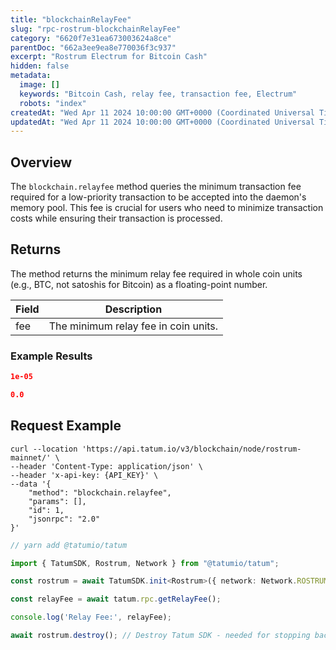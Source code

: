 ```yaml
---
title: "blockchainRelayFee"
slug: "rpc-rostrum-blockchainRelayFee"
category: "6620f7e31ea673003624a8ce"
parentDoc: "662a3ee9ea8e770036f3c937"
excerpt: "Rostrum Electrum for Bitcoin Cash"
hidden: false
metadata:
  image: []
  keywords: "Bitcoin Cash, relay fee, transaction fee, Electrum"
  robots: "index"
createdAt: "Wed Apr 11 2024 10:00:00 GMT+0000 (Coordinated Universal Time)"
updatedAt: "Wed Apr 11 2024 10:00:00 GMT+0000 (Coordinated Universal Time)"
---
```


## Overview

The `blockchain.relayfee` method queries the minimum transaction fee required for a low-priority transaction to be accepted into the daemon's memory pool. This fee is crucial for users who need to minimize transaction costs while ensuring their transaction is processed.

## Returns

The method returns the minimum relay fee required in whole coin units (e.g., BTC, not satoshis for Bitcoin) as a floating-point number.

| Field | Description                           |
| ----- | ------------------------------------- |
| fee   | The minimum relay fee in coin units.  |

### Example Results

```json
1e-05
```

```json
0.0
```

## Request Example

```curl /cURL
curl --location 'https://api.tatum.io/v3/blockchain/node/rostrum-mainnet/' \
--header 'Content-Type: application/json' \
--header 'x-api-key: {API_KEY}' \
--data '{
    "method": "blockchain.relayfee",
    "params": [],
    "id": 1,
    "jsonrpc": "2.0"
}'
```
```typescript
// yarn add @tatumio/tatum

import { TatumSDK, Rostrum, Network } from "@tatumio/tatum";

const rostrum = await TatumSDK.init<Rostrum>({ network: Network.ROSTRUM_MAINNET });

const relayFee = await tatum.rpc.getRelayFee();

console.log('Relay Fee:', relayFee);

await rostrum.destroy(); // Destroy Tatum SDK - needed for stopping background jobs when done
```